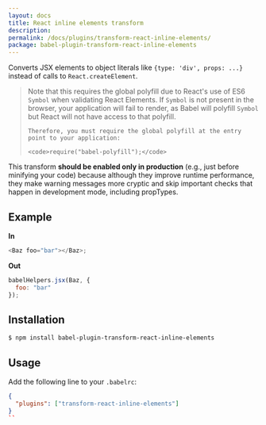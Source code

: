 ```yaml
---
layout: docs
title: React inline elements transform
description:
permalink: /docs/plugins/transform-react-inline-elements/
package: babel-plugin-transform-react-inline-elements
---
```


Converts JSX elements to object literals like `{type: 'div', props: ...}` instead of calls to `React.createElement`.

<blockquote class="babel-callout babel-callout-info">
  <p>
    Note that this requires the global polyfill due to React's use of ES6 <code>Symbol</code> when validating React Elements.
    If <code>Symbol</code> is not present in the browser, your application will fail to render, as Babel will polyfill <code>Symbol</code>
    but React will not have access to that polyfill.

    Therefore, you must require the global polyfill at the entry point to your application:

    <code>require("babel-polyfill");</code>
  </p>
</blockquote>

This transform **should be enabled only in production** (e.g., just before minifying your code) because although they improve runtime performance, they make warning messages more cryptic and skip important checks that happen in development mode, including propTypes.

## Example

**In**

```javascript
<Baz foo="bar"></Baz>;
```

**Out**

```javascript
babelHelpers.jsx(Baz, {
  foo: "bar"
});
```

## Installation

```sh
$ npm install babel-plugin-transform-react-inline-elements
```

## Usage

Add the following line to your `.babelrc`:

```json
{
  "plugins": ["transform-react-inline-elements"]
}
``
